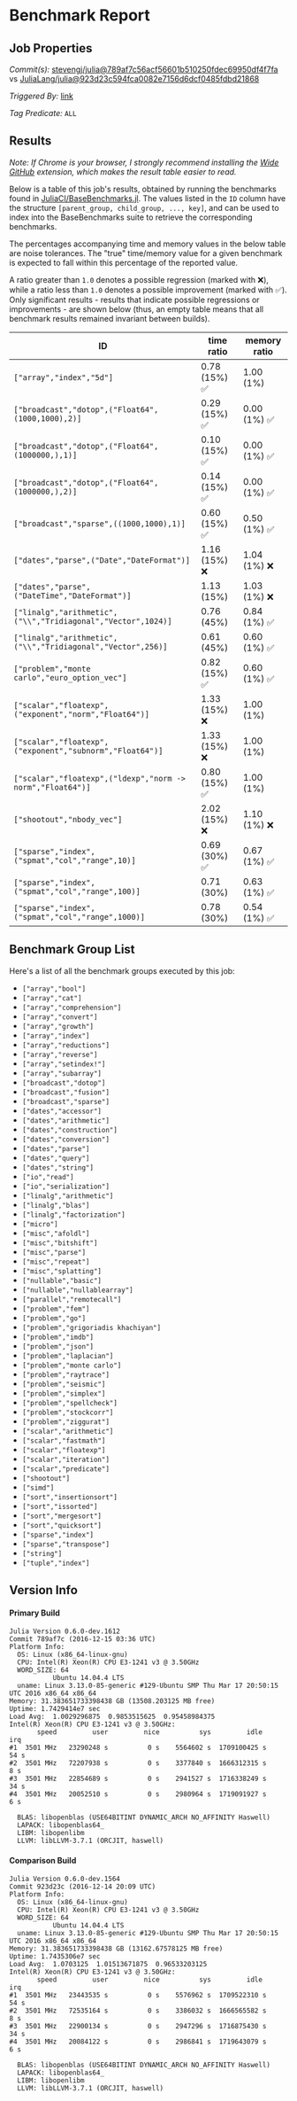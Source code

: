 # Benchmark Report

## Job Properties

*Commit(s):* [stevengj/julia@789af7c56acf56601b510250fdec69950df4f7fa](https://github.com/stevengj/julia/commit/789af7c56acf56601b510250fdec69950df4f7fa) vs [JuliaLang/julia@923d23c594fca0082e7156d6dcf0485fdbd21868](https://github.com/JuliaLang/julia/commit/923d23c594fca0082e7156d6dcf0485fdbd21868)

*Triggered By:* [link](https://github.com/JuliaLang/julia/pull/17623#issuecomment-267214825)

*Tag Predicate:* `ALL`

## Results

*Note: If Chrome is your browser, I strongly recommend installing the [Wide GitHub](https://chrome.google.com/webstore/detail/wide-github/kaalofacklcidaampbokdplbklpeldpj?hl=en)
extension, which makes the result table easier to read.*

Below is a table of this job's results, obtained by running the benchmarks found in
[JuliaCI/BaseBenchmarks.jl](https://github.com/JuliaCI/BaseBenchmarks.jl). The values
listed in the `ID` column have the structure `[parent_group, child_group, ..., key]`,
and can be used to index into the BaseBenchmarks suite to retrieve the corresponding
benchmarks.

The percentages accompanying time and memory values in the below table are noise tolerances. The "true"
time/memory value for a given benchmark is expected to fall within this percentage of the reported value.

A ratio greater than `1.0` denotes a possible regression (marked with :x:), while a ratio less
than `1.0` denotes a possible improvement (marked with :white_check_mark:). Only significant results - results
that indicate possible regressions or improvements - are shown below (thus, an empty table means that all
benchmark results remained invariant between builds).

| ID | time ratio | memory ratio |
|----|------------|--------------|
| `["array","index","5d"]` | 0.78 (15%) :white_check_mark: | 1.00 (1%)  |
| `["broadcast","dotop",("Float64",(1000,1000),2)]` | 0.29 (15%) :white_check_mark: | 0.00 (1%) :white_check_mark: |
| `["broadcast","dotop",("Float64",(1000000,),1)]` | 0.10 (15%) :white_check_mark: | 0.00 (1%) :white_check_mark: |
| `["broadcast","dotop",("Float64",(1000000,),2)]` | 0.14 (15%) :white_check_mark: | 0.00 (1%) :white_check_mark: |
| `["broadcast","sparse",((1000,1000),1)]` | 0.60 (15%) :white_check_mark: | 0.50 (1%) :white_check_mark: |
| `["dates","parse",("Date","DateFormat")]` | 1.16 (15%) :x: | 1.04 (1%) :x: |
| `["dates","parse",("DateTime","DateFormat")]` | 1.13 (15%)  | 1.03 (1%) :x: |
| `["linalg","arithmetic",("\\","Tridiagonal","Vector",1024)]` | 0.76 (45%)  | 0.84 (1%) :white_check_mark: |
| `["linalg","arithmetic",("\\","Tridiagonal","Vector",256)]` | 0.61 (45%)  | 0.60 (1%) :white_check_mark: |
| `["problem","monte carlo","euro_option_vec"]` | 0.82 (15%) :white_check_mark: | 0.60 (1%) :white_check_mark: |
| `["scalar","floatexp",("exponent","norm","Float64")]` | 1.33 (15%) :x: | 1.00 (1%)  |
| `["scalar","floatexp",("exponent","subnorm","Float64")]` | 1.33 (15%) :x: | 1.00 (1%)  |
| `["scalar","floatexp",("ldexp","norm -> norm","Float64")]` | 0.80 (15%) :white_check_mark: | 1.00 (1%)  |
| `["shootout","nbody_vec"]` | 2.02 (15%) :x: | 1.10 (1%) :x: |
| `["sparse","index",("spmat","col","range",10)]` | 0.69 (30%) :white_check_mark: | 0.67 (1%) :white_check_mark: |
| `["sparse","index",("spmat","col","range",100)]` | 0.71 (30%)  | 0.63 (1%) :white_check_mark: |
| `["sparse","index",("spmat","col","range",1000)]` | 0.78 (30%)  | 0.54 (1%) :white_check_mark: |

## Benchmark Group List

Here's a list of all the benchmark groups executed by this job:

- `["array","bool"]`
- `["array","cat"]`
- `["array","comprehension"]`
- `["array","convert"]`
- `["array","growth"]`
- `["array","index"]`
- `["array","reductions"]`
- `["array","reverse"]`
- `["array","setindex!"]`
- `["array","subarray"]`
- `["broadcast","dotop"]`
- `["broadcast","fusion"]`
- `["broadcast","sparse"]`
- `["dates","accessor"]`
- `["dates","arithmetic"]`
- `["dates","construction"]`
- `["dates","conversion"]`
- `["dates","parse"]`
- `["dates","query"]`
- `["dates","string"]`
- `["io","read"]`
- `["io","serialization"]`
- `["linalg","arithmetic"]`
- `["linalg","blas"]`
- `["linalg","factorization"]`
- `["micro"]`
- `["misc","afoldl"]`
- `["misc","bitshift"]`
- `["misc","parse"]`
- `["misc","repeat"]`
- `["misc","splatting"]`
- `["nullable","basic"]`
- `["nullable","nullablearray"]`
- `["parallel","remotecall"]`
- `["problem","fem"]`
- `["problem","go"]`
- `["problem","grigoriadis khachiyan"]`
- `["problem","imdb"]`
- `["problem","json"]`
- `["problem","laplacian"]`
- `["problem","monte carlo"]`
- `["problem","raytrace"]`
- `["problem","seismic"]`
- `["problem","simplex"]`
- `["problem","spellcheck"]`
- `["problem","stockcorr"]`
- `["problem","ziggurat"]`
- `["scalar","arithmetic"]`
- `["scalar","fastmath"]`
- `["scalar","floatexp"]`
- `["scalar","iteration"]`
- `["scalar","predicate"]`
- `["shootout"]`
- `["simd"]`
- `["sort","insertionsort"]`
- `["sort","issorted"]`
- `["sort","mergesort"]`
- `["sort","quicksort"]`
- `["sparse","index"]`
- `["sparse","transpose"]`
- `["string"]`
- `["tuple","index"]`

## Version Info

#### Primary Build

```
Julia Version 0.6.0-dev.1612
Commit 789af7c (2016-12-15 03:36 UTC)
Platform Info:
  OS: Linux (x86_64-linux-gnu)
  CPU: Intel(R) Xeon(R) CPU E3-1241 v3 @ 3.50GHz
  WORD_SIZE: 64
           Ubuntu 14.04.4 LTS
  uname: Linux 3.13.0-85-generic #129-Ubuntu SMP Thu Mar 17 20:50:15 UTC 2016 x86_64 x86_64
Memory: 31.383651733398438 GB (13508.203125 MB free)
Uptime: 1.7429414e7 sec
Load Avg:  1.0029296875  0.9853515625  0.95458984375
Intel(R) Xeon(R) CPU E3-1241 v3 @ 3.50GHz: 
       speed         user         nice          sys         idle          irq
#1  3501 MHz   23290248 s          0 s    5564602 s  1709100425 s         54 s
#2  3501 MHz   72207938 s          0 s    3377840 s  1666312315 s          8 s
#3  3501 MHz   22854689 s          0 s    2941527 s  1716338249 s         34 s
#4  3501 MHz   20052510 s          0 s    2980964 s  1719091927 s          6 s

  BLAS: libopenblas (USE64BITINT DYNAMIC_ARCH NO_AFFINITY Haswell)
  LAPACK: libopenblas64_
  LIBM: libopenlibm
  LLVM: libLLVM-3.7.1 (ORCJIT, haswell)

```

#### Comparison Build

```
Julia Version 0.6.0-dev.1564
Commit 923d23c (2016-12-14 20:09 UTC)
Platform Info:
  OS: Linux (x86_64-linux-gnu)
  CPU: Intel(R) Xeon(R) CPU E3-1241 v3 @ 3.50GHz
  WORD_SIZE: 64
           Ubuntu 14.04.4 LTS
  uname: Linux 3.13.0-85-generic #129-Ubuntu SMP Thu Mar 17 20:50:15 UTC 2016 x86_64 x86_64
Memory: 31.383651733398438 GB (13162.67578125 MB free)
Uptime: 1.7435306e7 sec
Load Avg:  1.0703125  1.01513671875  0.96533203125
Intel(R) Xeon(R) CPU E3-1241 v3 @ 3.50GHz: 
       speed         user         nice          sys         idle          irq
#1  3501 MHz   23443535 s          0 s    5576962 s  1709522310 s         54 s
#2  3501 MHz   72535164 s          0 s    3386032 s  1666565582 s          8 s
#3  3501 MHz   22900134 s          0 s    2947296 s  1716875430 s         34 s
#4  3501 MHz   20084122 s          0 s    2986841 s  1719643079 s          6 s

  BLAS: libopenblas (USE64BITINT DYNAMIC_ARCH NO_AFFINITY Haswell)
  LAPACK: libopenblas64_
  LIBM: libopenlibm
  LLVM: libLLVM-3.7.1 (ORCJIT, haswell)

```
